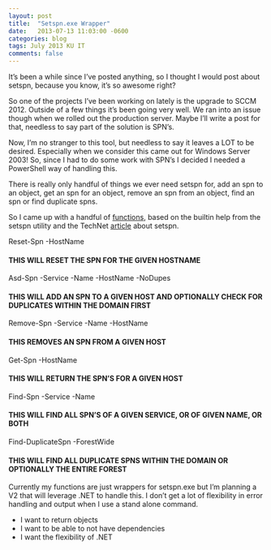```yaml
---
layout: post
title:  "Setspn.exe Wrapper"
date:   2013-07-13 11:03:00 -0600
categories: blog
tags: July 2013 KU IT
comments: false
---
```

It’s been a while since I’ve posted anything, so I thought I would post about setspn, because you know, it’s so awesome right?

So one of the projects I’ve been working on lately is the upgrade to SCCM 2012. Outside of a few things it’s been going very well. We ran into an issue though when we rolled out the production server. Maybe I’ll write a post for that, needless to say part of the solution is SPN’s.

Now, I’m no stranger to this tool, but needless to say it leaves a LOT to be desired. Especially when we consider this came out for Windows Server 2003! So, since I had to do some work with SPN’s I decided I needed a PowerShell way of handling this.

There is really only handful of things we ever need setspn for, add an spn to an object, get an spn for an object, remove an spn from an object, find an spn or find duplicate spns.

So I came up with a handful of [functions](https://github.com/mod-posh/SpnLibrary/blob/main/SpnLibrary.psm1), based on the builtin help from the setspn utility and the TechNet [article](http://technet.microsoft.com/en-us/library/cc731241(WS.10).aspx) about setspn.

Reset-Spn -HostName

#### THIS WILL RESET THE SPN FOR THE GIVEN HOSTNAME

Asd-Spn -Service -Name -HostName -NoDupes

#### THIS WILL ADD AN SPN TO A GIVEN HOST AND OPTIONALLY CHECK FOR DUPLICATES WITHIN THE DOMAIN FIRST

Remove-Spn -Service -Name -HostName

#### THIS REMOVES AN SPN FROM A GIVEN HOST

Get-Spn -HostName

#### THIS WILL RETURN THE SPN’S FOR A GIVEN HOST

Find-Spn -Service -Name

#### THIS WILL FIND ALL SPN’S OF A GIVEN SERVICE, OR OF  GIVEN NAME, OR BOTH

Find-DuplicateSpn -ForestWide

#### THIS WILL FIND ALL DUPLICATE SPNS WITHIN THE DOMAIN OR OPTIONALLY THE ENTIRE FOREST

Currently my functions are just wrappers for setspn.exe but I’m planning a V2 that will leverage .NET to handle this. I don’t get a lot of flexibility in error handling and output when I use a stand alone command.

* I want to return objects
* I want to be able to not have dependencies
* I want the flexibility of .NET
